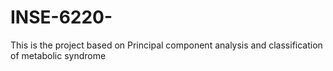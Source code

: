 # INSE-6220-
This is the project based on Principal component analysis and classification of metabolic syndrome 
